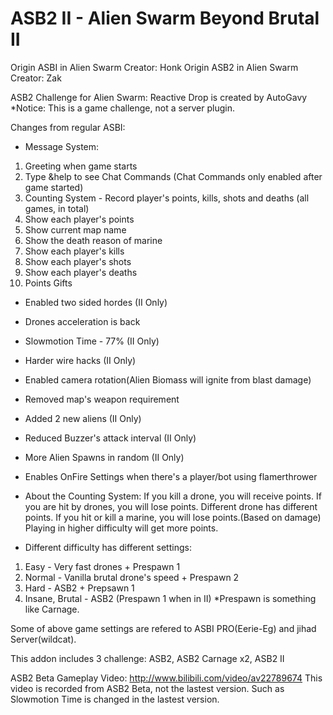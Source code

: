 # ASB2 II - Alien Swarm Beyond Brutal II

Origin ASBI in Alien Swarm Creator: Honk
Origin ASB2 in Alien Swarm Creator: Zak

ASB2 Challenge for Alien Swarm: Reactive Drop is created by AutoGavy
*Notice: This is a game challenge, not a server plugin.

Changes from regular ASBI:
- Message System:
1. Greeting when game starts
2. Type &help to see Chat Commands (Chat Commands only enabled after game started)
3. Counting System - Record player's points, kills, shots and deaths (all games, in total)
4. Show each player's points
5. Show current map name
6. Show the death reason of marine
7. Show each player's kills
8. Show each player's shots
9. Show each player's deaths
10. Points Gifts

- Enabled two sided hordes (II Only)
- Drones acceleration is back
- Slowmotion Time - 77% (II Only)
- Harder wire hacks (II Only)
- Enabled camera rotation(Alien Biomass will ignite from blast damage)
- Removed map's weapon requirement
- Added 2 new aliens (II Only)
- Reduced Buzzer's attack interval (II Only)
- More Alien Spawns in random (II Only)
- Enables OnFire Settings when there's a player/bot using flamerthrower

- About the Counting System:
If you kill a drone, you will receive points. If you are hit by drones, you will lose points.
Different drone has different points.
If you hit or kill a marine, you will lose points.(Based on damage)
Playing in higher difficulty will get more points.

- Different difficulty has different settings:
1. Easy - Very fast drones + Prespawn 1
2. Normal - Vanilla brutal drone's speed + Prespawn 2
3. Hard - ASB2 + Prepsawn 1
4. Insane, Brutal - ASB2 (Prespawn 1 when in II)
*Prespawn is something like Carnage.

Some of above game settings are refered to ASBI PRO(Eerie-Eg) and jihad Server(wildcat).

This addon includes 3 challenge: ASB2, ASB2 Carnage x2, ASB2 II

ASB2 Beta Gameplay Video: http://www.bilibili.com/video/av22789674
This video is recorded from ASB2 Beta, not the lastest version. Such as Slowmotion Time is changed in the lastest version.